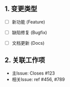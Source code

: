 <!-- [MR标题规范：类型] 简短描述 (关联ID) -->
<!-- 示例：[Feature] 用户登录支持OTP验证 (PROJ-123) -->

## 1. 变更类型
- [ ] 新功能 (Feature)
- [ ] 缺陷修复 (Bugfix) 
- [ ] 文档更新 (Docs)


## 2. 关联工作项
<!-- 使用GitLab关键词实现自动化 -->
- 主Issue: Closes #123 
- 相关Issue: ref #456, #789
